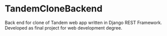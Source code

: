 # TandemCloneBackend
Back end for clone of Tandem web app written in Django REST Framework. Developed as final project for web development degree.
